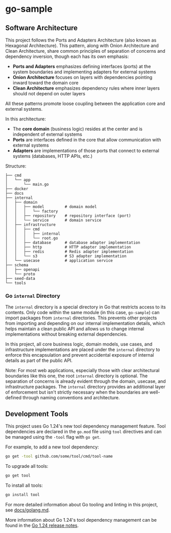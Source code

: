 # go-sample

## Software Architecture

This project follows the Ports and Adapters Architecture (also known as Hexagonal Architecture). This pattern, along with Onion Architecture and Clean Architecture, share common principles of separation of concerns and dependency inversion, though each has its own emphasis:

- **Ports and Adapters** emphasizes defining interfaces (ports) at the system boundaries and implementing adapters for external systems
- **Onion Architecture** focuses on layers with dependencies pointing inward toward the domain core
- **Clean Architecture** emphasizes dependency rules where inner layers should not depend on outer layers

All these patterns promote loose coupling between the application core and external systems.

In this architecture:

- The **core domain** (business logic) resides at the center and is independent of external systems
- **Ports** are interfaces defined in the core that allow communication with external systems
- **Adapters** are implementations of those ports that connect to external systems (databases, HTTP APIs, etc.)

Structure:

```plaintext
├── cmd
│   └── app
│       └── main.go
├── docker
├── docs
├── internal
│   ├── domain
│   │   ├── model         # domain model
│   │   │   └── factory
│   │   ├── repository    # repository interface (port)
│   │   └── service       # domain service
│   ├── infrastructure
│   │   ├── cmd
│   │   │   ├── internal
│   │   │   └── root.go
│   │   ├── database      # database adapter implementation
│   │   ├── http          # HTTP adapter implementation
│   │   ├── redis         # Redis adapter implementation
│   │   └── s3            # S3 adapter implementation
│   └── usecase           # application service
├── schema
│   ├── openapi
│   └── proto
├── seed-data
└── tools
```

### Go `internal` Directory

The `internal` directory is a special directory in Go that restricts access to its contents. Only code within the same module (in this case, `go-sample`) can import packages from `internal` directories. This prevents other projects from importing and depending on our internal implementation details, which helps maintain a clean public API and allows us to change internal implementations without breaking external dependencies.

In this project, all core business logic, domain models, use cases, and infrastructure implementations are placed under the `internal` directory to enforce this encapsulation and prevent accidental exposure of internal details as part of the public API.

Note: For most web applications, especially those with clear architectural boundaries like this one, the root `internal` directory is optional. The separation of concerns is already evident through the domain, usecase, and infrastructure packages. The `internal` directory provides an additional layer of enforcement but isn't strictly necessary when the boundaries are well-defined through naming conventions and architecture.

## Development Tools

This project uses Go 1.24's new tool dependency management feature. Tool dependencies are declared in the `go.mod` file using `tool` directives and can be managed using the `-tool` flag with `go get`.

For example, to add a new tool dependency:

```bash
go get -tool github.com/some/tool/cmd/tool-name
```

To upgrade all tools:

```bash
go get tool
```

To install all tools:

```bash
go install tool
```

For more detailed information about Go tooling and linting in this project, see [docs/golang.md](docs/golang.md).

More information about Go 1.24's tool dependency management can be found in the [Go 1.24 release notes](https://go.dev/doc/go1.24#go-command).
